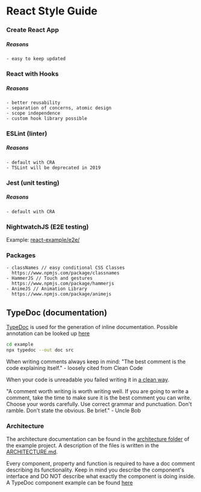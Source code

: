 # React Style Guide

### Create React App
##### Reasons
    - easy to keep updated

### React with Hooks
##### Reasons
    - better reusability
    - separation of concerns, atomic design
    - scope independence
    - custom hook library possible

### ESLint (linter)
##### Reasons
    - default with CRA
    - TSLint will be deprecated in 2019

### Jest (unit testing)
##### Reasons
    - default with CRA

### NightwatchJS (E2E testing)
Example: [react-example/e2e/](react-example/e2e/index.md)

### Packages
    - classNames // easy conditional CSS Classes
      https://www.npmjs.com/package/classnames
    - HammerJS // Touch and gestures
      https://www.npmjs.com/package/hammerjs
    - AnimeJS // Animation Library
      https://www.npmjs.com/package/animejs

## TypeDoc (documentation)

[TypeDoc](https://typedoc.org) is used for the generation of inline documentation. Possible annotation can be looked up [here](https://typedoc.org/guides/doccomments/)

```bash
cd example
npx typedoc --out doc src
```

When writing comments always keep in mind:
"The best comment is the code explaining itself." - loosely cited from Clean Code

When your code is unreadable you failed writing it in [a clean way](http://principles-wiki.net/resources:clean_code).

"A comment worth writing is worth writing well. If you are going to write a comment, take the time to make sure it is the best comment you can write. Choose your words carefully. Use correct grammar and punctuation. Don't ramble. Don't state the obvious. Be brief." - Uncle Bob

### Architecture

The architecture documentation can be found in the [architecture folder](react-example/architecture) of the example project.
A description of the files is written in the [ARCHITECTURE.md](react-example/architecture/ARCHITECTURE.md).

Every component, property and function is required to have a doc comment describing its functionality. Keep in mind you describe the component's interface and DO NOT describe what exactly the component is doing inside.
A TypeDoc component example can be found [here](react-example/src/TypeDocExample.tsx)
